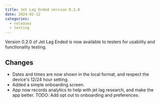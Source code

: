 ```yaml
---
title: Jet Lag Ended version 0.2.0
date: 2024-02-12
categories:
  - releases
  - testing
---
```


Version 0.2.0 of Jet Lag Ended is now available to testers for usability and functionality testing.

## Changes

* Dates and times are now shown in the local format, and respect the device's 12/24 hour setting.
* Added a simple onboarding screen.
* App now records analytics to help with jet lag research, and make the app better.  TODO: Add opt out to onboarding and preferences.
